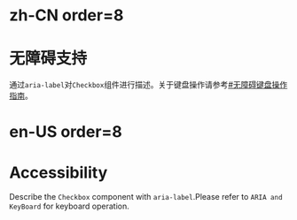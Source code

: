 # zh-CN order=8

# 无障碍支持

通过`aria-label`对`Checkbox`组件进行描述。关于键盘操作请参考[#无障碍键盘操作指南](#无障碍键盘操作指南)。

# en-US order=8

# Accessibility

Describe the `Checkbox` component with `aria-label`.Please refer to `ARIA and KeyBoard` for keyboard operation.
